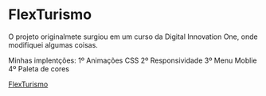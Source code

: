 # FlexTurismo

O projeto originalmete surgiou em um curso da Digital Innovation One, onde modifiquei algumas coisas.

Minhas implentções:
    1º Animações CSS
    2º Responsividade
    3º Menu Moblie
    4º Paleta de cores

[FlexTurismo](https://nbo2001.github.io/FlexTurismo/)
